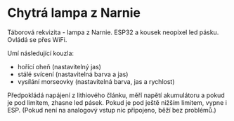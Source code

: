 # Chytrá lampa z Narnie 

Táborová rekvizita - lampa z Narnie.
ESP32 a kousek neopixel led pásku.
Ovládá se přes WiFi.

Umí následující kouzla:
* hořící oheň (nastavitelný jas)
* stálé svícení (nastavitelná barva a jas)
* vysílání morseovky (nastavitelná barva, jas a rychlost)

Předpokládá napájení z lithiového článku, měří napětí akumulátoru a pokud je pod limitem, zhasne led pásek. Pokud je pod ještě nižším limitem, vypne i ESP.
(Pokud není na analogový vstup nic připojeno, běží bez problémů.)
